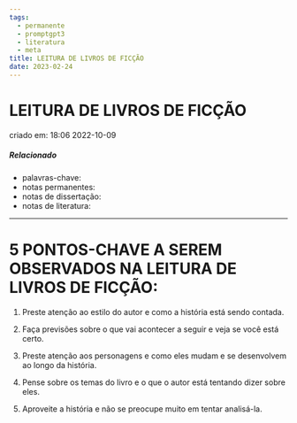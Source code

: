 ```yaml
---
tags:
  - permanente
  - promptgpt3
  - literatura
  - meta
title: LEITURA DE LIVROS DE FICÇÃO
date: 2023-02-24
---
```

# LEITURA DE LIVROS DE FICÇÃO
criado em: 18:06 2022-10-09

##### Relacionado
- palavras-chave: 
- notas permanentes: 
- notas de dissertação:
- notas de literatura: 

---

# 5 PONTOS-CHAVE A SEREM OBSERVADOS NA LEITURA DE LIVROS DE FICÇÃO:


1. Preste atenção ao estilo do autor e como a história está sendo contada.

2. Faça previsões sobre o que vai acontecer a seguir e veja se você está certo.

3. Preste atenção aos personagens e como eles mudam e se desenvolvem ao longo da história.

4. Pense sobre os temas do livro e o que o autor está tentando dizer sobre eles.

5. Aproveite a história e não se preocupe muito em tentar analisá-la.